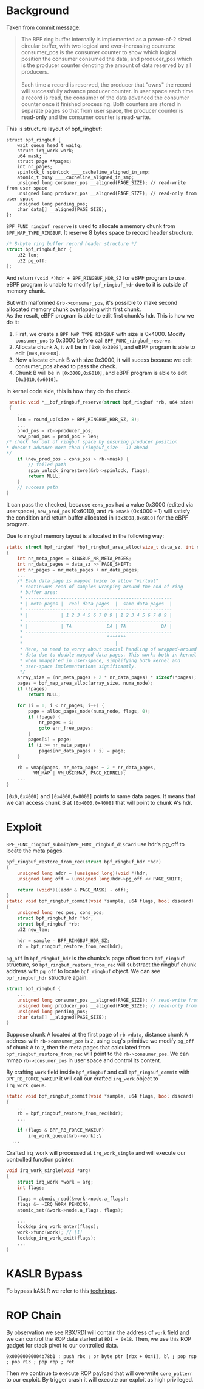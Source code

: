 # Background
Taken from [commit message](https://git.kernel.org/pub/scm/linux/kernel/git/torvalds/linux.git/commit?id=cfa1a2329a691ffd991fcf7248a57d752e712881):

> The BPF ring buffer internally is implemented as a power-of-2 sized circular buffer, with two logical and ever-increasing counters: consumer_pos is the consumer counter to show which logical position the consumer consumed the data, and producer_pos which is the producer counter denoting the amount of data reserved by all producers.<br><br>
Each time a record is reserved, the producer that "owns" the record will successfully advance producer counter. In user space each time a record is read, the consumer of the data advanced the consumer counter once it finished processing. Both counters are stored in separate pages so that from user space, the producer counter is __read-only__ and the consumer counter is __read-write__.

This is structure layout of bpf_ringbuf:
```
struct bpf_ringbuf {
	wait_queue_head_t waitq;
	struct irq_work work;
	u64 mask;
	struct page **pages;
	int nr_pages;
	spinlock_t spinlock ____cacheline_aligned_in_smp;
	atomic_t busy ____cacheline_aligned_in_smp;
	unsigned long consumer_pos __aligned(PAGE_SIZE); // read-write from user space
	unsigned long producer_pos __aligned(PAGE_SIZE); // read-only from user space
	unsigned long pending_pos;
	char data[] __aligned(PAGE_SIZE);
};
```

`BPF_FUNC_ringbuf_reserve` is used to allocate a memory chunk from `BPF_MAP_TYPE_RINGBUF`.  It reserve 8 bytes space to record header structure.
```C
/* 8-byte ring buffer record header structure */
struct bpf_ringbuf_hdr {
	u32 len;
	u32 pg_off;
};
```
And return `(void *)hdr + BPF_RINGBUF_HDR_SZ` for eBPF program to use.  eBPF program is unable to modify `bpf_ringbuf_hdr` due to it is outside of memory chunk.  

But with malformed `&rb->consumer_pos`, it's possible to make second allocated memory chunk overlapping with first chunk.  
As the result, eBPF program is able to edit first chunk's hdr. This is how we do it: 

1. First, we create a `BPF_MAP_TYPE_RINGBUF` with size is 0x4000. Modify `consumer_pos` to 0x3000 before call `BPF_FUNC_ringbuf_reserve`.
2. Allocate chunk A, it will be in `[0x0,0x3008]`, and eBPF program is able to edit `[0x8,0x3008]`.
3. Now allocate chunk B with size 0x3000, it will sucess because we edit consumer_pos ahead to pass the check.
4. Chunk B will be in `[0x3008,0x6010]`, and eBPF program is able to edit `[0x3010,0x6010]`.  

In kernel code side, this is how they do the check.
```C
 static void *__bpf_ringbuf_reserve(struct bpf_ringbuf *rb, u64 size)
 {
	...
	len = round_up(size + BPF_RINGBUF_HDR_SZ, 8);
	...
 	prod_pos = rb->producer_pos;
 	new_prod_pos = prod_pos + len;
/* check for out of ringbuf space by ensuring producer position
* doesn't advance more than (ringbuf_size - 1) ahead
*/
	if (new_prod_pos - cons_pos > rb->mask) {
		// failed path
		spin_unlock_irqrestore(&rb->spinlock, flags);
		return NULL;
	}
	// success path
}
```
It can pass the checked, because `cons_pos` had a value 0x3000 (edited via userspace), `new_prod_pos` (0x6010), and `rb->mask` (0x4000 - 1) will satisfy the condition and return buffer allocated in `[0x3008,0x6010]` for the eBPF program.

Due to ringbuf memory layout is allocated in the following way:  
```C
static struct bpf_ringbuf *bpf_ringbuf_area_alloc(size_t data_sz, int numa_node)
{
	int nr_meta_pages = RINGBUF_NR_META_PAGES;
	int nr_data_pages = data_sz >> PAGE_SHIFT;
	int nr_pages = nr_meta_pages + nr_data_pages;
	...
	/* Each data page is mapped twice to allow "virtual"
	 * continuous read of samples wrapping around the end of ring
	 * buffer area:
	 * ------------------------------------------------------
	 * | meta pages |  real data pages  |  same data pages  |
	 * ------------------------------------------------------
	 * |            | 1 2 3 4 5 6 7 8 9 | 1 2 3 4 5 6 7 8 9 |
	 * ------------------------------------------------------
	 * |            | TA             DA | TA             DA |
	 * ------------------------------------------------------
	 *                               ^^^^^^^
	 *                                  |
	 * Here, no need to worry about special handling of wrapped-around
	 * data due to double-mapped data pages. This works both in kernel and
	 * when mmap()'ed in user-space, simplifying both kernel and
	 * user-space implementations significantly.
	 */
	array_size = (nr_meta_pages + 2 * nr_data_pages) * sizeof(*pages);
	pages = bpf_map_area_alloc(array_size, numa_node);
	if (!pages)
		return NULL;

	for (i = 0; i < nr_pages; i++) {
		page = alloc_pages_node(numa_node, flags, 0);
		if (!page) {
			nr_pages = i;
			goto err_free_pages;
		}
		pages[i] = page;
		if (i >= nr_meta_pages)
			pages[nr_data_pages + i] = page;
	}

	rb = vmap(pages, nr_meta_pages + 2 * nr_data_pages,
		  VM_MAP | VM_USERMAP, PAGE_KERNEL);
	...
}
```

`[0x0,0x4000]` and `[0x4000,0x8000]` points to same data pages. It means that we can access chunk B at `[0x4000,0x4008]` that will point to chunk A's hdr.

# Exploit
`BPF_FUNC_ringbuf_submit`/`BPF_FUNC_ringbuf_discard` use hdr's pg_off to locate the meta pages.  

```C
bpf_ringbuf_restore_from_rec(struct bpf_ringbuf_hdr *hdr)
{
	unsigned long addr = (unsigned long)(void *)hdr;
	unsigned long off = (unsigned long)hdr->pg_off << PAGE_SHIFT;

	return (void*)((addr & PAGE_MASK) - off);
}
static void bpf_ringbuf_commit(void *sample, u64 flags, bool discard)
{
	unsigned long rec_pos, cons_pos;
	struct bpf_ringbuf_hdr *hdr;
	struct bpf_ringbuf *rb;
	u32 new_len;
	
	hdr = sample - BPF_RINGBUF_HDR_SZ;
	rb = bpf_ringbuf_restore_from_rec(hdr);
```

`pg_off` in `bpf_ringbuf_hdr` is the chunks's page offset from `bpf_ringbuf` structure, so `bpf_ringbuf_restore_from_rec` will substract the ringbuf chunk address with `pg_off` to locate `bpf_ringbuf` object. We can see `bpf_ringbuf_hdr` structure again:
```C
struct bpf_ringbuf {
	...
	unsigned long consumer_pos __aligned(PAGE_SIZE); // read-write from user space
	unsigned long producer_pos __aligned(PAGE_SIZE); // read-only from user space
	unsigned long pending_pos;
	char data[] __aligned(PAGE_SIZE);
}
```
Suppose chunk A located at the first page of `rb->data`, distance chunk A address with `rb->consumer_pos` is `2`, using bug's primitive we modify `pg_off` of chunk A to `2`, then the meta pages that calculated from `bpf_ringbuf_restore_from_rec` will point to the `rb->consumer_pos`. We can mmap `rb->consumer_pos` in user space and control its content.

By crafting `work` field inside `bpf_ringbuf` and call `bpf_ringbuf_commit` with `BPF_RB_FORCE_WAKEUP` it will call our crafted `irq_work` object to `irq_work_queue`.
```C
static void bpf_ringbuf_commit(void *sample, u64 flags, bool discard)
{
	...
	rb = bpf_ringbuf_restore_from_rec(hdr);
	...

	if (flags & BPF_RB_FORCE_WAKEUP)
		irq_work_queue(&rb->work);\
  ...
```
Crafted irq_work will processed at `irq_work_single` and will execute our controlled function pointer.
```C
void irq_work_single(void *arg)
{
    struct irq_work *work = arg;
    int flags;

    flags = atomic_read(&work->node.a_flags);
    flags &= ~IRQ_WORK_PENDING;
    atomic_set(&work->node.a_flags, flags);

    ...
    lockdep_irq_work_enter(flags);
    work->func(work); // [1]
    lockdep_irq_work_exit(flags);
    ...
}
```

# KASLR Bypass
To bypass kASLR we refer to this [technique](https://github.com/google/security-research/blob/master/pocs/linux/kernelctf/CVE-2023-6817_mitigation/docs/exploit.md#kaslr-bypass).

# ROP Chain
By observation we see RBX/RDI will contain the address of `work` field and we can control the ROP data started at `RDI + 0x18`. Then, we use this ROP gadget for stack pivot to our controlled data.
```
0x00000000004b78b1 : push rbx ; or byte ptr [rbx + 0x41], bl ; pop rsp ; pop r13 ; pop rbp ; ret
```
Then we continue to execute ROP payload that will overwrite `core_pattern` to our exploit. By trigger crash it will execute our exploit as high privileged.
